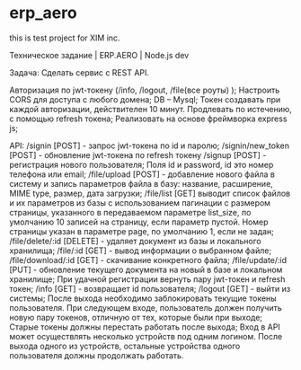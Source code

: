 # erp_aero
this is test project for XIM inc.

Техническое задание | ERP.AERO | Node.js dev

Задача:
Сделать сервис с REST API. 

Авторизация по jwt-токену (/info, /logout, /file(все роуты) );
Настроить CORS для доступа с любого домена;
DB – Mysql;
Токен создавать при каждой авторизации, действителен 10 минут. Продлевать по истечению, с помощью refresh токена;
Реализовать на основе фреймворка express js;

API:
/signin [POST] - запрос jwt-токена по id и паролю;
/signin/new_token [POST]  - обновление jwt-токена по refresh токену
/signup [POST] - регистрация нового пользователя;
Поля id и password, id это номер телефона или email;
/file/upload [POST] - добавление нового файла в систему и запись параметров файла в базу: название, расширение, MIME type, размер, дата загрузки;
/file/list [GET]  выводит список файлов и их параметров из базы с использованием пагинации с размером страницы, указанного в передаваемом параметре list_size, по умолчанию 10 записей на страницу, если параметр пустой. Номер страницы указан в параметре page, по умолчанию 1, если не задан; 
/file/delete/:id [DELETE] - удаляет документ из базы и локального хранилища;
/file/:id [GET] - вывод информации о выбранном файле; 
/file/download/:id [GET] - скачивание конкретного файла;
/file/update/:id [PUT] - обновление текущего документа на новый в базе и локальном хранилище;
При удачной регистрации вернуть пару  jwt-токен и refresh токен;
/info [GET] - возвращает id пользователя;
/logout [GET] - выйти из системы;
После выхода необходимо заблокировать текущие токены пользователя. При следующем входе, пользователь должен получить новую пару токенов, отличную от тех, которые были при выходе;
Старые токены должны перестать работать после выхода;
Вход в API может осуществлять несколько устройств под одним логином. 
После выхода одного из устройств, остальные устройства одного пользователя должны продолжать работать.
